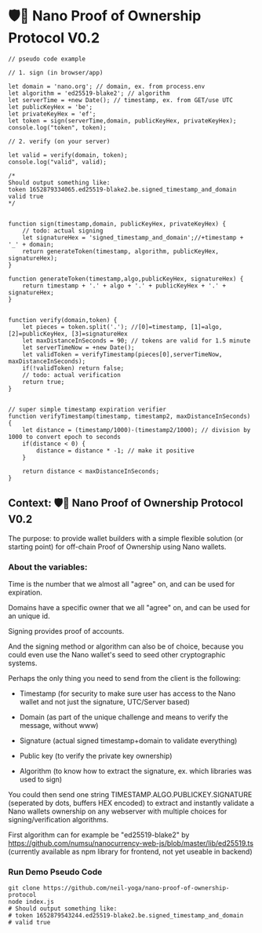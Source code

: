 # 🛡️🙌 Nano Proof of Ownership Protocol V0.2

```
// pseudo code example

// 1. sign (in browser/app)

let domain = 'nano.org'; // domain, ex. from process.env
let algorithm = 'ed25519-blake2'; // algorithm
let serverTime = +new Date(); // timestamp, ex. from GET/use UTC
let publicKeyHex = 'be';
let privateKeyHex = 'ef';
let token = sign(serverTime,domain, publicKeyHex, privateKeyHex);
console.log("token", token);

// 2. verify (on your server)

let valid = verify(domain, token);
console.log("valid", valid);

/*
Should output something like:
token 1652879334065.ed25519-blake2.be.signed_timestamp_and_domain 
valid true 
*/


function sign(timestamp,domain, publicKeyHex, privateKeyHex) {
    // todo: actual signing
  	let signatureHex = 'signed_timestamp_and_domain';//+timestamp + '_' + domain;
  	return generateToken(timestamp, algorithm, publicKeyHex, signatureHex);
}

function generateToken(timestamp,algo,publicKeyHex, signatureHex) {
	return timestamp + '.' + algo + '.' + publicKeyHex + '.' + signatureHex;
}


function verify(domain,token) {
  	let pieces = token.split('.'); //[0]=timestamp, [1]=algo, [2]=publicKeyHex, [3]=signatureHex
	let maxDistanceInSeconds = 90; // tokens are valid for 1.5 minute
  	let serverTimeNow = +new Date();
  	let validToken = verifyTimestamp(pieces[0],serverTimeNow, maxDistanceInSeconds);
  	if(!validToken) return false;
    // todo: actual verification
 	return true; 
}


// super simple timestamp expiration verifier
function verifyTimestamp(timestamp, timestamp2, maxDistanceInSeconds) {
	let distance = (timestamp/1000)-(timestamp2/1000); // division by 1000 to convert epoch to seconds
  	if(distance < 0) {
     	distance = distance * -1; // make it positive 
    }
  
  	return distance < maxDistanceInSeconds;
}
```

## Context: 🛡️🙌 Nano Proof of Ownership Protocol V0.2
The purpose: to provide wallet builders with a simple flexible solution (or starting point) for off-chain Proof of Ownership using Nano wallets.

### About the variables:
Time is the number that we almost all "agree" on, and can be used for expiration.

Domains have a specific owner that we all "agree" on, and can be used for an unique id.

Signing provides proof of accounts.

And the signing method or algorithm can also be of choice, because you could even use the Nano wallet's seed to seed other cryptographic systems.

Perhaps the only thing you need to send from the client is the following:

- Timestamp (for security to make sure user has access to the Nano wallet and not just the signature, UTC/Server based)

- Domain (as part of the unique challenge and means to verify the message, without www)

- Signature (actual signed  timestamp+domain to validate everything)

- Public key (to verify the private key ownership)

- Algorithm (to know how to extract the signature, ex. which libraries was used to sign)

You could then send one string TIMESTAMP.ALGO.PUBLICKEY.SIGNATURE (seperated by dots, buffers HEX encoded) to extract and instantly validate a Nano wallets ownership on any webserver with multiple choices for signing/verification algorithms.

First algorithm can for example be "ed25519-blake2" by https://github.com/numsu/nanocurrency-web-js/blob/master/lib/ed25519.ts (currently available as npm library for  frontend, not yet useable in backend)


### Run Demo Pseudo Code
```
git clone https://github.com/neil-yoga/nano-proof-of-ownership-protocol
node index.js
# Should output something like:
# token 1652879543244.ed25519-blake2.be.signed_timestamp_and_domain
# valid true
```
